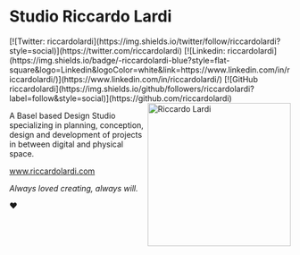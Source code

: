 <h1>Studio Riccardo Lardi</h1>
[![Twitter: riccardolardi](https://img.shields.io/twitter/follow/riccardolardi?style=social)](https://twitter.com/riccardolardi)
[![Linkedin: riccardolardi](https://img.shields.io/badge/-riccardolardi-blue?style=flat-square&logo=Linkedin&logoColor=white&link=https://www.linkedin.com/in/riccardolardi/)](https://www.linkedin.com/in/riccardolardi/)
[![GitHub riccardolardi](https://img.shields.io/github/followers/riccardolardi?label=follow&style=social)](https://github.com/riccardolardi)
<img align="right" src="https://media.giphy.com/media/p1aqyY6Y0g9uo/giphy.gif" width="256" alt="Riccardo Lardi" />
<p>A Basel based Design Studio specializing in planning, conception, design and development of projects in between digital and physical space.</p>
<p><a href="https://riccardolardi.com">www.riccardolardi.com</a>
<p><em>Always loved creating, always will.</em></p>
<span role="img">❤️</span>
